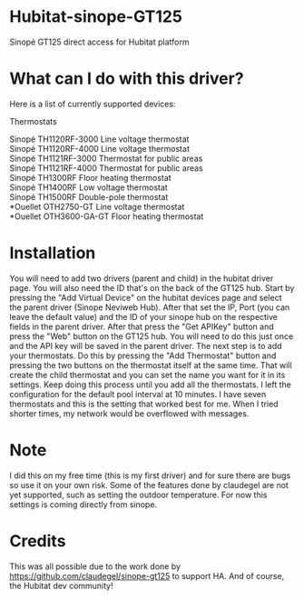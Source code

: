 # Hubitat-sinope-GT125
Sinopé GT125 direct access for Hubitat platform

# What can I do with this driver?
Here is a list of currently supported devices:

Thermostats

Sinopé TH1120RF-3000 Line voltage thermostat<br>
Sinopé TH1120RF-4000 Line voltage thermostat<br>
Sinopé TH1121RF-3000 Thermostat for public areas<br>
Sinopé TH1121RF-4000 Thermostat for public areas<br>
Sinopé TH1300RF Floor heating thermostat<br>
Sinopé TH1400RF Low voltage thermostat<br>
Sinopé TH1500RF Double-pole thermostat<br>
*Ouellet OTH2750-GT Line voltage thermostat<br>
*Ouellet OTH3600-GA-GT Floor heating thermostat<br>

# Installation
You will need to add two drivers (parent and child) in the hubitat driver page. You will also need the ID that's on the back of the GT125 hub. Start by pressing the "Add Virtual Device" on the hubitat devices page and select the parent driver (Sinope Neviweb Hub). After that set the IP, Port (you can leave the default value) and the ID of your sinope hub on the respective fields in the parent driver. After that press the "Get APIKey" button and press the "Web" button on the GT125 hub. You will need to do this just once and the API key will be saved in the parent driver. The next step is to add your thermostats. Do this by pressing the "Add Thermostat" button and pressing the two buttons on the thermostat itself at the same time. That will create the child thermostat and you can set the name you want for it in its settings. Keep doing this process until you add all the thermostats. I left the configuration for the default pool interval at 10 minutes. I have seven thermostats and this is the setting that worked best for me. When I tried shorter times, my network would be overflowed with messages.

# Note
I did this on my free time (this is my first driver) and for sure there are bugs so use it on your own risk. Some of the features done by claudegel are not yet supported, such as setting the outdoor temperature. For now this settings is coming directly from sinope.

# Credits
This was all possible due to the work done by https://github.com/claudegel/sinope-gt125 to support HA.
And of course, the Hubitat dev community!
